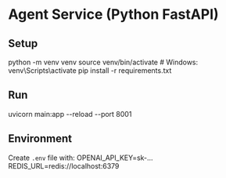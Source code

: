 # Agent Service (Python FastAPI)

## Setup
python -m venv venv
source venv/bin/activate  # Windows: venv\Scripts\activate
pip install -r requirements.txt

## Run
uvicorn main:app --reload --port 8001

## Environment
Create `.env` file with:
OPENAI_API_KEY=sk-...
REDIS_URL=redis://localhost:6379